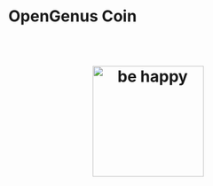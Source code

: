# OpenGenus Coin

<h1 align="center">
	<br>
	<img width="200" src="https://github.com/AdiChat/coin/blob/master/code/images/coin.png" alt="be happy">
	<br>
</h1>